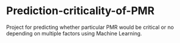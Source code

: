 # Prediction-criticality-of-PMR
Project for predicting whether particular PMR would be critical or no depending on multiple factors using Machine Learning. 
